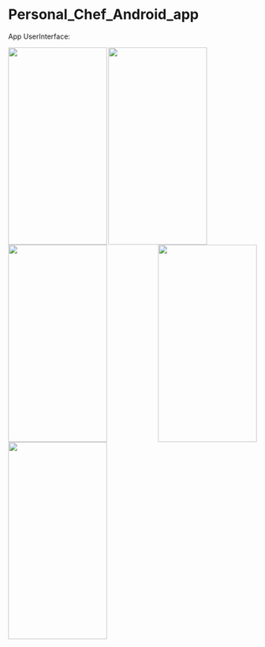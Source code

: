 # Personal_Chef_Android_app

App UserInterface: 

<img src="https://user-images.githubusercontent.com/56628424/150749831-fa9556d2-33b6-438b-9995-4d3882174854.jpeg" width="200" height="400" />

<img align="left" src="https://user-images.githubusercontent.com/56628424/150752552-64a3bd83-ed18-4132-8d0b-35da639b1d02.jpeg" width="200" height="400" />
<img align="right" src="https://user-images.githubusercontent.com/56628424/150752556-5bafaf84-cbc1-4557-882e-c38cf48af0e1.jpeg" width="200" height="400" />
<img src="https://user-images.githubusercontent.com/56628424/150752559-5ae078a0-fc4a-47a1-97db-ac2fef8f3c89.jpeg" width="200" height="400" />
<img src="https://user-images.githubusercontent.com/56628424/150752564-15006439-7dea-40ed-a32c-0b956b30badb.jpeg" width="200" height="400" />




